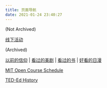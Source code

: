 ```yaml
---
title: 页面导航
date: 2021-01-24 23:40:27
---
```


(Not Archived)

[线下活动](/pages/offline-activity)

(Archived)

[以前的信仰](/pages/said-before) | [看过的美剧](/pages/tv-us) | [看过的书](/pages/books-read) | [好看的日漫](/pages/tv-jp)

[MIT Open Course Schedule](/pages/mit-open-course-schedule)

[TED-Ed History](/pages/ted-ed-history)

